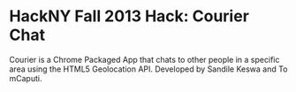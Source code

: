 HackNY Fall 2013 Hack: Courier Chat
===================================

Courier is a Chrome Packaged App that chats to other people in a specific area using the HTML5 Geolocation API. Developed by Sandile Keswa and To mCaputi.
